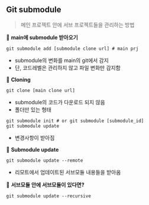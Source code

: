 ## Git submodule

> 메인 프로젝트 안에 서브 프로젝트들을 관리하는 방법



📍 **main에 submodule 받아오기**

```
git submodule add [submodule clone url] # main prj
```

- submodule의 변화를 main의 git에서 감지
- 단, 코드레벨은 관리하지 않고 파일 변화만 감지함



📍 **Cloning**

```
git clone [main clone url]
```

- submodule의 코드가 다운로드 되지 않음
- 폴더만 있는 형태

```
git submodule init # or git submodule [submodule_id]
git submodule update
```

- 변경사항이 받아짐



📍 **Submodule update**

```
git submodule update --remote
```

- 리모트에서 업데이트된 서브모듈 내용들을 받아옴



📌 **서브모듈 안에 서브모듈이 있다면?**

```
git submodule update --recursive
```





